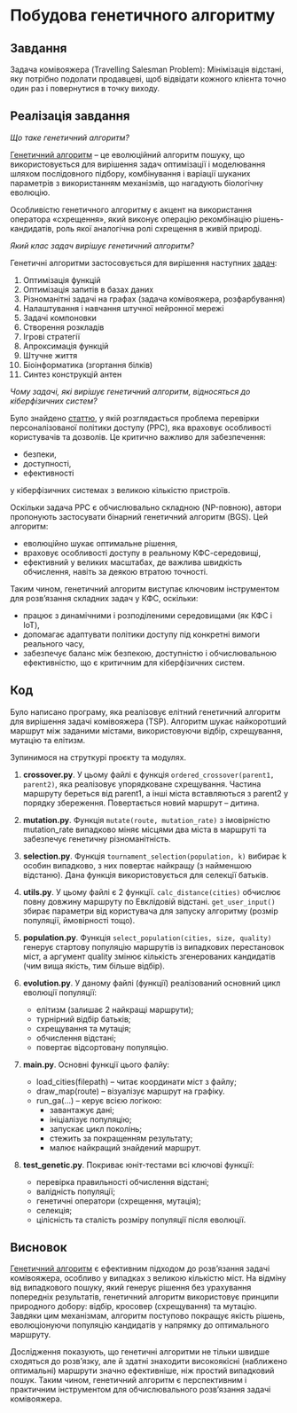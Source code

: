 # Побудова генетичного алгоритму
## Завдання
Задача комівояжера (Travelling Salesman Problem): Мінімізація відстані, яку потрібно подолати продавцеві, щоб відвідати кожного клієнта точно один раз і повернутися в точку виходу.
## Реалізація завдання
*Що таке генетичний алгоритм?*

[Генетичний алгоритм](https://uk.wikipedia.org/wiki/%D0%93%D0%B5%D0%BD%D0%B5%D1%82%D0%B8%D1%87%D0%BD%D0%B8%D0%B9_%D0%B0%D0%BB%D0%B3%D0%BE%D1%80%D0%B8%D1%82%D0%BC) – це еволюційний алгоритм пошуку, що використовується для вирішення задач оптимізації і моделювання шляхом послідовного підбору, комбінування і варіації шуканих параметрів з використанням механізмів, що нагадують біологічну еволюцію.

Особливістю генетичного алгоритму є акцент на використання оператора «схрещення», який виконує операцію рекомбінацію рішень-кандидатів, роль якої аналогічна ролі схрещення в живій природі.

*Який клас задач вирішує генетичний алгоритм?*

Генетичні алгоритми застосовується для вирішення наступних [задач](https://uk.wikipedia.org/wiki/%D0%93%D0%B5%D0%BD%D0%B5%D1%82%D0%B8%D1%87%D0%BD%D0%B8%D0%B9_%D0%B0%D0%BB%D0%B3%D0%BE%D1%80%D0%B8%D1%82%D0%BC):
1. Оптимізація функцій
2. Оптимізація запитів в базах даних
3. Різноманітні задачі на графах (задача комівояжера, розфарбування)
4. Налаштування і навчання штучної нейронної мережі
5. Задачі компоновки
6. Створення розкладів
7. Ігрові стратегії
8. Апроксимація функцій
9. Штучне життя
10. Біоінформатика (згортання білків)
11. Синтез конструкцій антен

*Чому задачі, які вирішує генетичний алгоритм, відносяться до кіберфізичних систем?*

Було знайдено [статтю](https://www.researchgate.net/publication/350831890_An_Improved_Genetic_Algorithm_for_Safety_and_Availability_Checking_in_Cyber-Physical_Systems), у якій розглядається проблема перевірки персоналізованої політики доступу (PPC), яка враховує особливості користувачів та дозволів. Це критично важливо для забезпечення:
+ безпеки,
+ доступності,
+ ефективності

у кіберфізичних системах з великою кількістю пристроїв.

Оскільки задача PPC є обчислювально складною (NP-повною), автори пропонують застосувати бінарний генетичний алгоритм (BGS). Цей алгоритм:
- еволюційно шукає оптимальне рішення,
- враховує особливості доступу в реальному КФС-середовищі,
- ефективний у великих масштабах, де важлива швидкість обчислення, навіть за деякою втратою точності.

Таким чином, генетичний алгоритм виступає ключовим інструментом для розв’язання складних задач у КФС, оскільки:
* працює з динамічними і розподіленими середовищами (як КФС і IoT),
* допомагає адаптувати політики доступу під конкретні вимоги реального часу,
* забезпечує баланс між безпекою, доступністю і обчислювальною ефективністю, що є критичним для кіберфізичних систем.

## Код
Було написано програму, яка реалізовує елітний генетичний алгоритм для вирішення задачі комівояжера (TSP). Алгоритм шукає найкоротший маршрут між заданими містами, використовуючи відбір, схрещування, мутацію та елітизм.

Зупинимося на струткурі проєкту та модулях.
1. **crossover.py**. У цьому файлі є функція `ordered_crossover(parent1, parent2)`, яка реалізовує упорядковане схрещування. Частина маршруту береться від parent1, а інші міста вставляються з parent2 у порядку збереження. Повертається новий маршрут – дитина.
2. **mutation.py**. Функція `mutate(route, mutation_rate)` з імовірністю mutation_rate випадково міняє місцями два міста в маршруті та забезпечує генетичну різноманітність.
3. **selection.py**. Функція `tournament_selection(population, k)` вибирає k особин випадково, з них повертає найкращу (з найменшою відстаню). Дана функція використовується для селекції батьків.
4. **utils.py**. У цьому файлі є 2 функції. `calc_distance(cities)` обчислює повну довжину маршруту по Евклідовій відстані. `get_user_input()` збирає параметри від користувача для запуску алгоритму (розмір популяції, ймовірності тощо).
5. **population.py**. Функція `select_population(cities, size, quality)` генерує стартову популяцію маршрутів із випадкових перестановок міст, а аргумент quality змінює кількість згенерованих кандидатів (чим вища якість, тим більше відбір).
6. **evolution.py**. У даному файлі (функції) реалізований основний цикл еволюції популяції:
   + елітизм (залишає 2 найкращі маршрути);
   + турнірний відбір батьків;
   + схрещування та мутація;
   + обчислення відстані;
   + повертає відсортовану популяцію.
  
  7. **main.py**. Основні функції цього фалйу:
     * load_cities(filepath) – читає координати міст з файлу;
     * draw_map(route) – візуалізує маршрут на графіку.
     * run_ga(...) – керує всією логікою:
       - завантажує дані;
       - ініціалізує популяцію;
       - запускає цикл поколінь;
       - стежить за покращенням результату;
       - малює найкращий знайдений маршрут.

  8. **test_genetic.py**. Покриває юніт-тестами всі ключові функції:
     + перевірка правильності обчислення відстані;
     + валідність популяції;
     + генетичні оператори (схрещення, мутація);
     + селекція;
     + цілісність та сталість розміру популяції після еволюції.
  
## Висновок
[Генетичний алгоритм](https://www.quora.com/What-is-more-efficient-at-finding-a-solution-for-the-traveling-salesman-problem-a-purely-random-search-or-a-genetic-algorithm-Is-there-a-paper) є ефективним підходом до розв’язання задачі комівояжера, особливо у випадках з великою кількістю міст. На відміну від випадкового пошуку, який генерує рішення без урахування попередніх результатів, генетичний алгоритм використовує принципи природного добору: відбір, кросовер (схрещування) та мутацію. Завдяки цим механізмам, алгоритм поступово покращує якість рішень, еволюціонуючи популяцію кандидатів у напрямку до оптимального маршруту.

Дослідження показують, що генетичні алгоритми не тільки швидше сходяться до розв’язку, але й здатні знаходити високоякісні (наближено оптимальні) маршрути значно ефективніше, ніж простий випадковий пошук. Таким чином, генетичний алгоритм є перспективним і практичним інструментом для обчислювального розв’язання задачі комівояжера.
